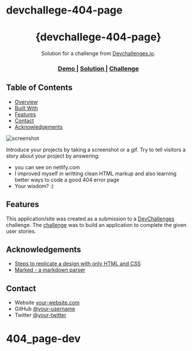 # devchallege-404-page


<h1 align="center">{devchallege-404-page}</h1>

<div align="center">
   Solution for a challenge from  <a href="http://devchallenges.io" target="_blank">Devchallenges.io</a>.
</div>

<div align="center">
  <h3>
    <a href="https://{dashing-lebkuchen-467bff.netlify.app}">
      Demo
    </a>
    <span> | </span>
    <a href="https://{your-url-to-the-solution}">
      Solution
    </a>
    <span> | </span>
    <a href="https://devchallenges.io/challenges/wBunSb7FPrIepJZAg0sY">
      Challenge
    </a>
  </h3>
</div>

<!-- TABLE OF CONTENTS -->

## Table of Contents

- [Overview](#overview)
- [Built With](#built-with)
- [Features](#features)
- [Contact](#contact)
- [Acknowledgements](#acknowledgements)

<!-- OVERVIEW -->
![screenshot](https://user-images.githubusercontent.com/16707738/92399059-5716eb00-f132-11ea-8b14-bcacdc8ec97b.png)


Introduce your projects by taking a screenshot or a gif. Try to tell visitors a story about your project by answering:

- you can see on netlify.com
- I improved myself in writting clean HTML markup and also learning better ways to code a good 404 error page
- Your wisdom? :)


## Features


This application/site was created as a submission to a [DevChallenges](https://devchallenges.io/challenges) challenge. The [challenge](https://devchallenges.io/challenges/wBunSb7FPrIepJZAg0sY) was to build an application to complete the given user stories.


## Acknowledgements

- [Steps to replicate a design with only HTML and CSS](https://devchallenges-blogs.web.app/how-to-replicate-design/)
- [Marked - a markdown parser](https://github.com/chjj/marked)

## Contact

- Website [your-website.com](https://{your-web-site-link})
- GitHub [@your-username](https://{github.com/powei55})
- Twitter [@your-twitter](https://{twitter.com/@powei55})
# 404_page-dev
